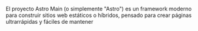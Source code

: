 El proyecto Astro Main (o simplemente "Astro") es un framework moderno para construir sitios web estáticos o híbridos, pensado para crear páginas ultrarrápidas y fáciles de mantener
